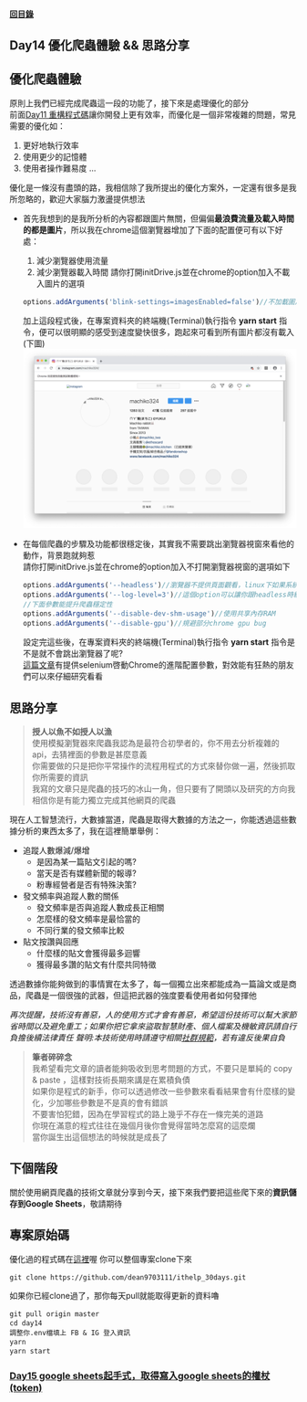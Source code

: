 #### [回目錄](../README.md)
## Day14 優化爬蟲體驗 && 思路分享

優化爬蟲體驗
----
原則上我們已經完成爬蟲這一段的功能了，接下來是處理優化的部分  
前面[Day11 重構程式碼](../day15/README.md)讓你開發上更有效率，而優化是一個非常複雜的問題，常見需要的優化如：
1. 更好地執行效率
2. 使用更少的記憶體
3. 使用者操作難易度
...  

優化是一條沒有盡頭的路，我相信除了我所提出的優化方案外，一定還有很多是我所忽略的，歡迎大家腦力激盪提供想法  

* 首先我想到的是我所分析的內容都跟圖片無關，但偏偏**最浪費流量及載入時間的都是圖片**，所以我在chrome這個瀏覽器增加了下面的配置便可有以下好處：
    1. 減少瀏覽器使用流量
    2. 減少瀏覽器載入時間
    請你打開initDrive.js並在chrome的option加入不載入圖片的選項
    ```js
    options.addArguments('blink-settings=imagesEnabled=false')//不加載圖片提高效率
    ```
    加上這段程式後，在專案資料夾的終端機(Terminal)執行指令 **yarn start** 指令，便可以很明顯的感受到速度變快很多，跑起來可看到所有圖片都沒有載入(下圖)  
    ![image](./article_img/no_img.png)  

* 在每個爬蟲的步驟及功能都很穩定後，其實我不需要跳出瀏覽器視窗來看他的動作，背景跑就夠惹  
    請你打開initDrive.js並在chrome的option加入不打開瀏覽器視窗的選項如下
    ```js
    options.addArguments('--headless')//瀏覽器不提供頁面觀看，linux下如果系統是純文字介面不加這條會啓動失敗
    options.addArguments('--log-level=3')//這個option可以讓你跟headless時網頁端的console.log說掰掰
    //下面參數能提升爬蟲穩定性    
    options.addArguments('--disable-dev-shm-usage')//使用共享內存RAM
    options.addArguments('--disable-gpu')//規避部分chrome gpu bug
    ```
    設定完這些後，在專案資料夾的終端機(Terminal)執行指令 **yarn start** 指令是不是就不會跳出瀏覽器了呢?  
    [這篇文章](https://stackoverflow.max-everyday.com/2019/12/selenium-chrome-options/)有提供selenium啓動Chrome的進階配置參數，對效能有狂熱的朋友們可以來仔細研究看看    

思路分享
------------------------
>**授人以魚不如授人以漁**  
使用模擬瀏覽器來爬蟲我認為是最符合初學者的，你不用去分析複雜的api，去猜裡面的參數是甚麼意義  
你需要做的只是把你平常操作的流程用程式的方式來替你做一遍，然後抓取你所需要的資訊  
我寫的文章只是爬蟲的技巧的冰山一角，但只要有了開頭以及研究的方向我相信你是有能力獨立完成其他網頁的爬蟲  

現在人工智慧流行，大數據當道，爬蟲是取得大數據的方法之一，你能透過這些數據分析的東西太多了，我在這裡簡單舉例：
* 追蹤人數爆減/爆增
    * 是因為某一篇貼文引起的嗎?
    * 當天是否有媒體新聞的報導?
    * 粉專經營者是否有特殊決策?
* 發文頻率與追蹤人數的關係
    * 發文頻率是否與追蹤人數成長正相關
    * 怎麼樣的發文頻率是最恰當的
    * 不同行業的發文頻率比較
* 貼文按讚與回應
    * 什麼樣的貼文會獲得最多迴響
    * 獲得最多讚的貼文有什麼共同特徵  

透過數據你能夠做到的事情實在太多了，每一個獨立出來都能成為一篇論文或是商品，爬蟲是一個很強的武器，但這把武器的強度要看使用者如何發揮他  

*再次提醒，技術沒有善惡，人的使用方式才會有善惡，希望這份技術可以幫大家節省時間以及避免重工；如果你把它拿來盜取智慧財產、個人檔案及機敏資訊請自行負擔後續法律責任*
*聲明:本技術使用時請遵守相關[社群規範](https://www.facebook.com/apps/site_scraping_tos_terms.php)，若有違反後果自負*

>**筆者碎碎念**  
我希望看完文章的讀者能夠吸收到思考問題的方式，不要只是單純的 copy & paste ，這樣對技術長期來講是在累積負債  
如果你是程式的新手，你可以透過修改一些參數來看看結果會有什麼樣的變化，少加哪些參數是不是真的會有錯誤  
不要害怕犯錯，因為在學習程式的路上幾乎不存在一條完美的道路  
你現在滿意的程式往往在幾個月後你會覺得當時怎麼寫的這麼爛  
當你誕生出這個想法的時候就是成長了  

下個階段
------------------------
關於使用網頁爬蟲的技術文章就分享到今天，接下來我們要把這些爬下來的**資訊儲存到Google Sheets**，敬請期待

專案原始碼
----
優化過的程式碼在[這裡](https://github.com/dean9703111/ithelp_30days/day14)喔
你可以整個專案clone下來  
```
git clone https://github.com/dean9703111/ithelp_30days.git
```
如果你已經clone過了，那你每天pull就能取得更新的資料嚕  
```
git pull origin master
cd day14
調整你.env檔填上 FB & IG 登入資訊
yarn
yarn start
```
### [Day15 google sheets起手式，取得寫入google sheets的權杖(token)](../day15/README.md)
